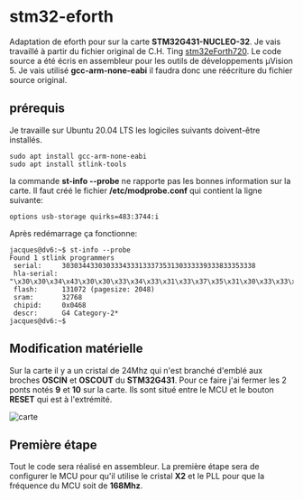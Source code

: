 # stm32-eforth

Adaptation de eforth pour sur la carte **STM32G431-NUCLEO-32**. Je vais travaillé à partir du fichier original de C.H. Ting [stm32eForth720](http://forth.org/OffeteStore/2165_stm32eForth720.zip).  Le code source a été écris en assembleur pour les outils de développements µVision 5. Je vais utilisé **gcc-arm-none-eabi** il faudra donc une réécriture du fichier source original. 

## prérequis

Je travaille sur Ubuntu 20.04 LTS les logiciles suivants doivent-être installés. 

    sudo apt install gcc-arm-none-eabi
    sudo apt install stlink-tools
  
 la commande **st-info --probe** ne rapporte pas les bonnes information sur la carte. Il faut créé le fichier **/etc/modprobe.conf** qui contient la ligne suivante:
 
    options usb-storage quirks=483:3744:i


Après redémarrage ça fonctionne:

```
jacques@dv6:~$ st-info --probe
Found 1 stlink programmers
 serial:     303034433030333433313337353130333339333833353338
 hla-serial: "\x30\x30\x34\x43\x30\x30\x33\x34\x33\x31\x33\x37\x35\x31\x30\x33\x33\x39\x33\x38\x33\x35\x33\x38"
 flash:      131072 (pagesize: 2048)
 sram:       32768
 chipid:     0x0468
 descr:      G4 Category-2*
jacques@dv6:~$ 
```

## Modification matérielle

Sur la carte il y a un cristal de 24Mhz qui n'est branché d'emblé aux broches **OSCIN** et **OSCOUT** du **STM32G431**. Pour ce faire j'ai fermer les 2 ponts notés **9** et **10** sur la carte. Ils sont situé entre le MCU et le bouton **RESET** qui est à l'extrémité. 

![carte](docs/carte.png)
  
## Première étape

Tout le code sera réalisé en assembleur. La première étape sera de configurer le MCU pour qu'il utilise le cristal **X2** et le PLL pour que la fréquence du MCU soit de **168Mhz**. 

